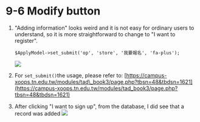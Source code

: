 # 9-6 Modify button

1. "Adding information" looks weird and it is not easy for ordinary users to understand, so it is more straightforward to change to "I want to register".

   ```text
   $ApplyModel->set_submit('op', 'store', '我要報名', 'fa-plus');
   ```

   ![](https://campus-xoops.tn.edu.tw/uploads/tad_book3/image/47/%E7%81%AB%E7%8B%90%E6%88%AA%E5%9B%BE_2020-06-01T12-01-43.681Z.png)

2. For `set_submit()`the usage, please refer to: [https://campus-xoops.tn.edu.tw/modules/tad\_book3/page.php?tbsn=48&tbdsn=1621](https://campus-xoops.tn.edu.tw/modules/tad_book3/page.php?tbsn=48&tbdsn=1621)
3. After clicking "I want to sign up", from the database, I did see that a record was added ![](https://campus-xoops.tn.edu.tw/uploads/tad_book3/image/47/%E7%81%AB%E7%8B%90%E6%88%AA%E5%9B%BE_2020-06-01T12-02-37.276Z.png)

